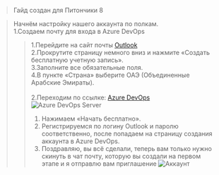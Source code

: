 >Гайд создан для Питончики 8

>Начнём настройку нашего аккаунта по полкам.  
>1.Создаем почту для входа в Azure DevOps  
>>1.Перейдите на сайт почты [Outlook](https://outlook.live.com) <br/>
>>2.Прокрутите страницу немного вниз и нажмите «Создать бесплатную учетную запись».  
>>3.Заполните все обязательные поля.  
>>4.В пункте «Страна» выберите ОАЭ (Объединенные Арабские Эмираты).<br/>  
<h0>2.Переходим по ссылке: [Azure DevOps](https://azure.microsoft.com/ru-ru/products/devops/server/)<h0/>
![Azure DevOps Server](https://i.imgur.com/ym1N47C.png)
>>1. Нажимаем «Начать бесплатно».  
>>2. Регистрируемся по логину Outlook и паролю соответственно, после попадаем на страницу создания аккаунта в Azure DevOps.  
>>3.  Поздравляю, вы всё сделали, теперь вам только нужно скинуть в чат почту, которую вы создали на первом этапе и я отправлю вам приглашение
![Аккаунт](https://i.imgur.com/t1lvprI.png)
